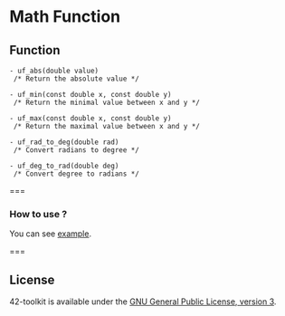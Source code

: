 Math Function
==========

## Function

	- uf_abs(double value)
	 /* Return the absolute value */

	- uf_min(const double x, const double y)
	 /* Return the minimal value between x and y */

	- uf_max(const double x, const double y)
	 /* Return the maximal value between x and y */

	- uf_rad_to_deg(double rad)
	 /* Convert radians to degree */

	- uf_deg_to_rad(double deg)
	 /* Convert degree to radians */

===
### How to use ?

You can see [example](https://github.com/42School/42-toolkit/tree/master/examples/libc/f_math).

===
## License

42-toolkit is available under the [GNU General Public License, version 3](LICENSE).
